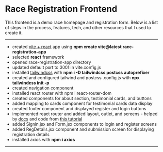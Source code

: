 # Race Registration Frontend

This frontend is a demo race homepage and registration form. Below is a list of steps in the process, features, tech, and other resources that I used to create it.

---

- created [vite + react](https://vitejs.dev/guide/) app using **npm create vite@latest race-registration-app**
- selected **react** framework
- opened race-registration-app directory
- updated default port to 3001 in vite.config.js
- installed [tailwindcss](https://tailwindcss.com/docs/guides/vite) with **npm i -D tailwindcss postcss autoprefixer**
- created and configured tailwind and postcss .config.js with **npx tailwindcss init -p**
- created navigation component
- installed react router with npm i react-router-dom
- created components for about section, testimonial cards, and buttons
- added mapping to cards component for testimonial cards data display
- created footer component and displayed register and login buttons
- implemented react router and added layout, outlet, and screens - helped by [docs](https://reactrouter.com/en/main/start/overview) and code from [this tutorial](https://www.youtube.com/watch?v=LDB4uaJ87e0)
- added Signin.jsx and Form.jsx components to login and register screens
- added RegDetails.jsx component and submission screen for displaying registration details
- installed axios with **npm i axios**

---
